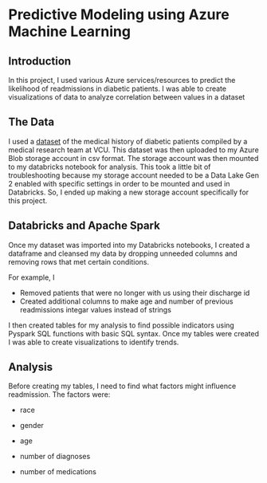 
# Predictive Modeling using Azure Machine Learning 

## Introduction 
In this project, I used various Azure services/resources to predict the likelihood of readmissions in diabetic patients. I was able to create visualizations of data to analyze correlation between values in a dataset 

## The Data 
I used a [dataset](https://archive.ics.uci.edu/ml/datasets/diabetes+130-us+hospitals+for+years+1999-2008#) of the medical history of diabetic patients compiled by a medical research team at VCU. This dataset was then uploaded to my Azure Blob storage account in csv format. The storage account was then mounted to my databricks notebook for analysis. This took a little bit of troubleshooting because my storage account needed to be a Data Lake Gen 2 enabled with specific settings in order to be mounted and used in Databricks. So, I ended up making a new storage account specifically for this project. 

## Databricks and Apache Spark 
Once my dataset was imported into my Databricks notebooks, I created a dataframe and cleansed my data by dropping unneeded columns and removing rows that met certain conditions. 

For example, I  
* Removed patients that were no longer with us using their discharge id 
* Created additional columns to make age and number of previous readmissions integar values instead of strings

I then created tables for my analysis to find possible indicators using Pyspark SQL functions with basic SQL syntax. Once my tables were created I was able to create visualizations to identify trends. 

## Analysis
Before creating my tables, I need to find what factors might influence readmission. The factors were:
* race  

* gender 

* age 

* number of diagnoses 

* number of medications




